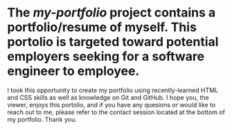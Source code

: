 # The <em>my-portfolio</em> project contains a portfolio/resume of myself. This portolio is targeted toward potential employers seeking for a software engineer to employee.
I took this opportunity to create my portfolio using recently-learned HTML and CSS skills as well as knowledge on Git and GitHub.
I hope you, the viewer, enjoys this portolio, and if you have any quesions or would like to reach out to me, please refer to the contact session located at the bottom of my portfolio.
Thank you.
